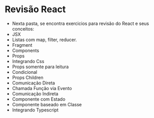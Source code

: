 # Revisão React
- Nexta pasta, se encontra exercicios para revisão do React e seus conceitos:
- JSX
- Listas com map, filter, reducer.
- Fragment
- Components
- Props
- Integrando Css
- Props somente para leitura
- Condicional
- Props Children
- Comunicação Direta
- Chamada Função via Evento
- Comunicação Indireta
- Componente com Estado
- Componente baseado em Classe
- Integrando Typescript
